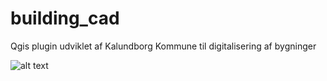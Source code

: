 # building_cad
 Qgis plugin udviklet af Kalundborg Kommune til digitalisering af bygninger
 
![alt text](https://kalundborg.maps.arcgis.com/sharing/rest/content/items/de0bd78fab3844e59e79081090b15312/data "Optional title")
